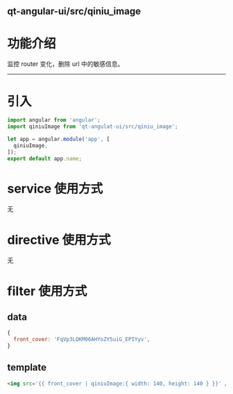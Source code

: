 qt-angular-ui/src/qiniu_image
---

# 功能介绍
监控 router 变化，删除 url 中的敏感信息。

---

# 引入

```javascript
import angular from 'angular';
import qiniuImage from 'qt-angulat-ui/src/qiniu_image';

let app = angular.module('app', [
  qiniuImage,
]);
export default app.name;
```

# service 使用方式
无

# directive 使用方式
无

# filter 使用方式
## data
```javascript
{
  front_cover: 'FqVp3LQKM06AHYoZY5uiG_EPIYyv',
}
```
## template
```html
<img src='{{ front_cover | qiniuImage:{ width: 140, height: 140 } }}' />
```
